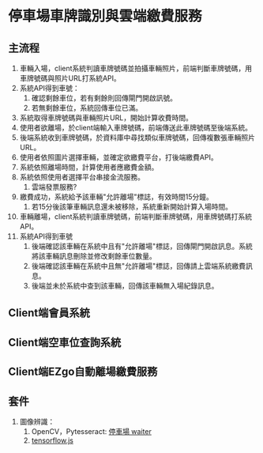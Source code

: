 # 停車場車牌識別與雲端繳費服務

## 主流程

1. 車輛入場，client系統判讀車牌號碼並拍攝車輛照片，前端判斷車牌號碼，用車牌號碼與照片URL打系統API。
2. 系統API得到車號：
    1. 確認剩餘車位，若有剩餘則回傳閘門開啟訊號。
    2. 若無剩餘車位，系統回傳車位已滿。
3. 系統取得車牌號碼與車輛照片URL，開始計算收費時間。
4. 使用者欲離場，於client端輸入車牌號碼，前端傳送此車牌號碼至後端系統。
5. 後端系統收到車牌號碼，於資料庫中尋找類似車牌號碼，回傳複數張車輛照片URL。
6. 使用者依照圖片選擇車輛，並確定欲繳費平台，打後端繳費API。
7. 系統依照離場時間，計算使用者應繳費金額。
8. 系統依照使用者選擇平台串接金流服務。
    1. 雲端發票服務?
9. 繳費成功，系統給予該車輛"允許離場"標誌，有效時間15分鐘。
    1. 若15分後該筆車輛訊息還未被移除，系統重新開始計算入場時間。
10. 車輛離場，client系統判讀車牌號碼，前端判斷車牌號碼，用車牌號碼打系統API。
11. 系統API得到車號
    1. 後端確認該車輛在系統中且有"允許離場"標誌，回傳閘門開啟訊息。系統將該車輛訊息刪除並修改剩餘車位數量。
    2. 後端確認該車輛在系統中且無"允許離場"標誌，回傳請上雲端系統繳費訊息。
    3. 後端並未於系統中查到該車輛，回傳該車輛無入場紀錄訊息。

## Client端會員系統

## Client端空車位查詢系統

## Client端EZgo自動離場繳費服務

## 套件

1. 圖像辨識：
    1. OpenCV，Pytesseract: [停車場 waiter](https://sciexplore.colife.org.tw/work/2024/C0116/con)
    2. [tensorflow.js](https://www.tensorflow.org/?hl=zh-tw)
